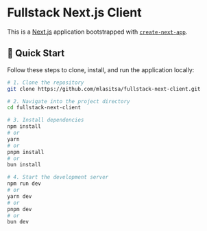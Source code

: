 # Fullstack Next.js Client

This is a [Next.js](https://nextjs.org) application bootstrapped with [`create-next-app`](https://nextjs.org/docs/app/api-reference/cli/create-next-app).

## 🚀 Quick Start

Follow these steps to clone, install, and run the application locally:

```bash
# 1. Clone the repository
git clone https://github.com/mlasitsa/fullstack-next-client.git

# 2. Navigate into the project directory
cd fullstack-next-client

# 3. Install dependencies
npm install
# or
yarn
# or
pnpm install
# or
bun install

# 4. Start the development server
npm run dev
# or
yarn dev
# or
pnpm dev
# or
bun dev
